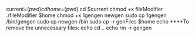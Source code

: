 current=$(pwd)
cd 
home=$(pwd)
cd $current
chmod +x fileModifier 
./fileModifier $home
chmod +x 1gengen newgen
sudo cp 1gengen /bin/gengen
sudo cp newgen /bin 
sudo cp -r genFiles $home
echo ****To remove the unnecessary files: 
echo cd ..
echo rm -r gengen
